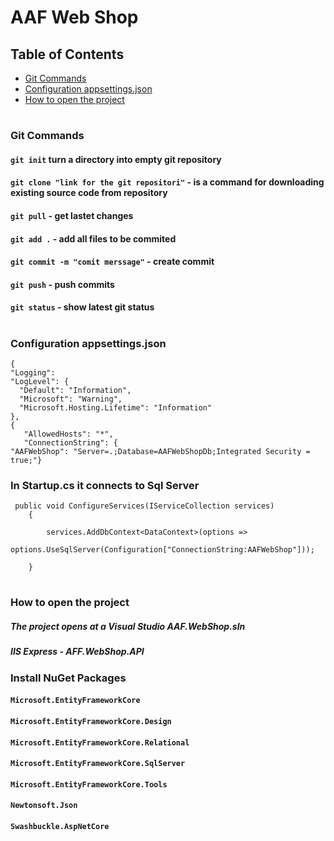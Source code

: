 
# AAF Web Shop

## Table of Contents


- [Git Commands](#Git-Commadns)
- [Configuration appsettings.json](#configuration-appsettings.json)
- [How to open the project](#How-to-open-the-project)
#
### Git Commands

#### `git init` turn a directory into empty git repository
#### `git clone "link for the git repositori"` -  is a command for downloading existing source code from repository
#### `git pull` - get lastet changes
#### `git add .` - add all files to be commited
#### `git commit -m "comit merssage"` - create commit
#### `git push` - push commits
#### `git status` - show latest git status

#

### Configuration appsettings.json  
    {
    "Logging":
    "LogLevel": {
      "Default": "Information",
      "Microsoft": "Warning",
      "Microsoft.Hosting.Lifetime": "Information"
    },
    {
       "AllowedHosts": "*",
       "ConnectionString": {
    "AAFWebShop": "Server=.;Database=AAFWebShopDb;Integrated Security = true;"}

### In Startup.cs it connects to Sql Server  
     public void ConfigureServices(IServiceCollection services)
        {

            services.AddDbContext<DataContext>(options =>
            options.UseSqlServer(Configuration["ConnectionString:AAFWebShop"]));
            
        }

#
### How to open the project 

 ##### The project opens at a Visual Studio AAF.WebShop.sln
 ##### IIS Express - AFF.WebShop.API 
### Install NuGet Packages
#### `Microsoft.EntityFrameworkCore`
#### `Microsoft.EntityFrameworkCore.Design`
#### `Microsoft.EntityFrameworkCore.Relational`
#### `Microsoft.EntityFrameworkCore.SqlServer `
#### `Microsoft.EntityFrameworkCore.Tools`
#### `Newtonsoft.Json`
#### `Swashbuckle.AspNetCore`







